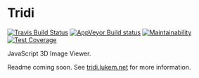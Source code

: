 # Tridi
[![Travis Build Status](https://travis-ci.org/lukemnet/tridi.svg?branch=master)](https://travis-ci.org/lukemnet/tridi)
[![AppVeyor Build status](https://ci.appveyor.com/api/projects/status/wfof6ce0u6him4r9?svg=true)](https://ci.appveyor.com/project/lwojcik/tridi)
[![Maintainability](https://api.codeclimate.com/v1/badges/04ddfa1de2e976e880b6/maintainability)](https://codeclimate.com/github/lukemnet/tridi/maintainability)
[![Test Coverage](https://api.codeclimate.com/v1/badges/04ddfa1de2e976e880b6/test_coverage)](https://codeclimate.com/github/lukemnet/tridi/test_coverage)

JavaScript 3D Image Viewer.

Readme coming soon. See [tridi.lukem.net](https://tridi.lukem.net) for more information.
